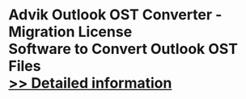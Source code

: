 # Advik Outlook OST Converter - Migration License<br />Software to Convert Outlook OST Files<br />[>> Detailed information](https://secure.shareit.com/shareit/product.html?productid=300857075&affiliateid=200057808)